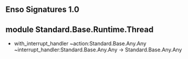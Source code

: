 ## Enso Signatures 1.0
## module Standard.Base.Runtime.Thread
- with_interrupt_handler ~action:Standard.Base.Any.Any ~interrupt_handler:Standard.Base.Any.Any -> Standard.Base.Any.Any
